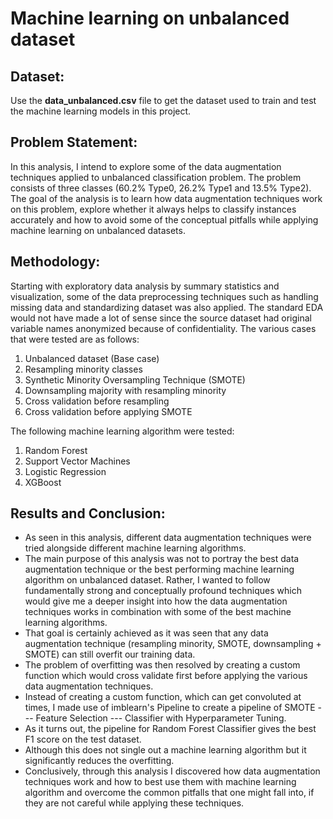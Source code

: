 # Machine learning on unbalanced dataset

## Dataset:
Use the **data_unbalanced.csv** file to get the dataset used to train and test the machine learning models in this project.

## Problem Statement:
In this analysis, I intend to explore some of the data augmentation techniques applied to unbalanced classification problem. The problem consists of three classes (60.2% Type0, 26.2% Type1 and 13.5% Type2). The goal of the analysis is to learn how data augmentation techniques work on this problem, explore whether it always helps to classify instances accurately and how to avoid some of the conceptual pitfalls while applying machine learning on unbalanced datasets.


## Methodology:
Starting with exploratory data analysis by summary statistics and visualization, some of the data preprocessing techniques such as handling missing data and standardizing dataset was also applied. The standard EDA would not have made a lot of sense since the source dataset had original variable names anonymized because of confidentiality. The various cases that were tested are as follows:
1) Unbalanced dataset (Base case)
2) Resampling minority classes
3) Synthetic Minority Oversampling Technique (SMOTE)
4) Downsampling majority with resampling minority
5) Cross validation before resampling
6) Cross validation before applying SMOTE

The following machine learning algorithm were tested:
1) Random Forest
2) Support Vector Machines
3) Logistic Regression
4) XGBoost


## Results and Conclusion:
- As seen in this analysis, different data augmentation techniques were tried alongside different machine learning algorithms.
- The main purpose of this analysis was not to portray the best data augmentation technique or the best performing machine learning algorithm on unbalanced dataset. Rather, I wanted to follow fundamentally strong and conceptually profound techniques which would give me a deeper insight into how the data augmentation techniques works in combination with some of the best machine learning algorithms.
- That goal is certainly achieved as it was seen that any data augmentation technique (resampling minority, SMOTE, downsampling + SMOTE) can still overfit our training data.
- The problem of overfitting was then resolved by creating a custom function which would cross validate first before applying the various data augmentation techniques.
-  Instead of creating a custom function, which can get convoluted at times, I made use of imblearn's Pipeline to create a pipeline of SMOTE --- Feature Selection --- Classifier with Hyperparameter Tuning.
-  As it turns out, the pipeline for Random Forest Classifier gives the best F1 score on the test dataset.
- Although this does not single out a machine learning algorithm but it significantly reduces the overfitting.
- Conclusively, through this analysis I discovered how data augmentation techniques work and how to best use them with machine learning algorithm and overcome the common pitfalls that one might fall into, if they are not careful while applying these techniques.
